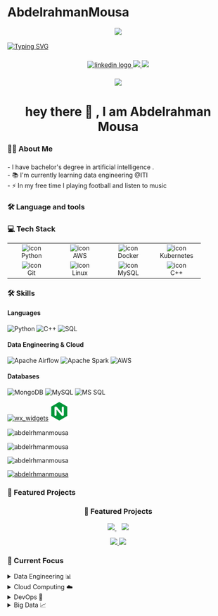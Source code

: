 # AbdelrahmanMousa
<div align="center">
  <img height="150" src="https://media.giphy.com/media/M9gbBd9nbDrOTu1Mqx/giphy.gif"  />
</div>

[![Typing SVG](https://readme-typing-svg.demolab.com?font=Fira+Code&pause=1000&color=2DEBA7&width=435&lines=Data+Engineering+Student+%40ITI;AI+Graduate;Always+learning+new+things)](https://git.io/typing-svg)

###

<div align="center">
  <a href="https://www.linkedin.com/in/abdulrahman-mousa-2283211ba" target="_blank">
    <img src="https://img.shields.io/static/v1?message=LinkedIn&logo=linkedin&label=&color=0077B5&logoColor=white&labelColor=&style=for-the-badge" height="25" alt="linkedin logo"/>
  </a>
  <a href="your-portfolio-website">
    <img src="https://img.shields.io/badge/Portfolio-FF5722?style=for-the-badge&logo=google-chrome&logoColor=white" />
  </a>
  <a href="your-kaggle-profile">
    <img src="https://img.shields.io/badge/Kaggle-20BEFF?style=for-the-badge&logo=kaggle&logoColor=white" />
  </a>
</div>

###

<div align="center">
  <img src="https://visitor-badge.laobi.icu/badge?page_id=abdelrhmanmousa.abdelrhmanmousa&"  />
</div>

###

<h1 align="center">hey there 👋 , I am Abdelrahman Mousa</h1>

###

<h3 align="left">👩‍💻  About Me</h3>

###

<p align="left">- I have bachelor's degree in artificial intelligence .<br>- 📚 I'm currently learning data engineering @ITI<br>- ⚡ In my free time I playing football and listen to music</p>

###

<h3 align="left">🛠 Language and tools</h3>

### 💻 Tech Stack

<table>
  <tr>
    <td align="center" width="96">
        <img src="https://techstack-generator.vercel.app/python-icon.svg" alt="icon" width="65" height="65" />
      <br>Python
    </td>
    <td align="center" width="96">
        <img src="https://techstack-generator.vercel.app/aws-icon.svg" alt="icon" width="65" height="65" />
      <br>AWS
    </td>
    <td align="center" width="96">
        <img src="https://techstack-generator.vercel.app/docker-icon.svg" alt="icon" width="65" height="65" />
      <br>Docker
    </td>
    <td align="center" width="96">
        <img src="https://techstack-generator.vercel.app/kubernetes-icon.svg" alt="icon" width="65" height="65" />
      <br>Kubernetes
    </td>
  </tr>
  <tr>
    <td align="center" width="96">
        <img src="https://cdn.jsdelivr.net/gh/devicons/devicon/icons/git/git-original.svg" alt="icon" width="65" height="65" />
      <br>Git
    </td>
    <td align="center" width="96">
        <img src="https://cdn.jsdelivr.net/gh/devicons/devicon/icons/linux/linux-original.svg" alt="icon" width="65" height="65" />
      <br>Linux
    </td>
    <td align="center" width="96">
        <img src="https://cdn.jsdelivr.net/gh/devicons/devicon/icons/mysql/mysql-original.svg" alt="icon" width="65" height="65" />
      <br>MySQL
    </td>
    <td align="center" width="96">
        <img src="https://cdn.jsdelivr.net/gh/devicons/devicon/icons/cplusplus/cplusplus-original.svg" alt="icon" width="65" height="65" />
      <br>C++
    </td>
  </tr>
</table>

### 🛠️ Skills

#### Languages
![Python](https://img.shields.io/badge/Python-FFD43B?style=for-the-badge&logo=python&logoColor=blue)
![C++](https://img.shields.io/badge/C%2B%2B-00599C?style=for-the-badge&logo=c%2B%2B&logoColor=white)
![SQL](https://img.shields.io/badge/SQL-4479A1?style=for-the-badge&logo=mysql&logoColor=white)

#### Data Engineering & Cloud
![Apache Airflow](https://img.shields.io/badge/Airflow-017CEE?style=for-the-badge&logo=Apache%20Airflow&logoColor=white)
![Apache Spark](https://img.shields.io/badge/Spark-FFFFFF?style=for-the-badge&logo=Apache%20Spark&logoColor=#E35A16)
![AWS](https://img.shields.io/badge/AWS-FF9900?style=for-the-badge&logo=amazonaws&logoColor=white)

#### Databases
![MongoDB](https://img.shields.io/badge/MongoDB-4EA94B?style=for-the-badge&logo=mongodb&logoColor=white)
![MySQL](https://img.shields.io/badge/MySQL-005C84?style=for-the-badge&logo=mysql&logoColor=white)
![MS SQL](https://img.shields.io/badge/Microsoft%20SQL%20Server-CC2927?style=for-the-badge&logo=microsoft%20sql%20server&logoColor=white)


<a target="_blank" href="https://upload.wikimedia.org/wikipedia/commons/b/bb/WxWidgets.svg" style="display: inline-block;"><img src="https://upload.wikimedia.org/wikipedia/commons/b/bb/WxWidgets.svg" alt="wx_widgets" width="42" height="42" /></a>
<a target="_blank" href="https://raw.githubusercontent.com/devicons/devicon/master/icons/nginx/nginx-original.svg" style="display: inline-block;"><img src="https://raw.githubusercontent.com/devicons/devicon/master/icons/nginx/nginx-original.svg" alt="nginx" width="42" height="42" /></a></p>
<p><img align="center" src="https://github-readme-stats.vercel.app/api?username=abdelrhmanmousa&show_icons=true&locale=en" alt="abdelrhmanmousa" /></p>
<p><img align="center" src="https://github-readme-streak-stats.herokuapp.com/?user=abdelrhmanmousa&" alt="abdelrhmanmousa" /></p>
<p><img src="https://github-readme-stats.vercel.app/api/top-langs?username=abdelrhmanmousa&show_icons=true&locale=en&layout=compact" alt="abdelrhmanmousa" /></p>
<p><a href="https://github.com/ryo-ma/github-profile-trophy"><img src="https://github-profile-trophy.vercel.app/?username=abdelrhmanmousa" alt="abdelrhmanmousa" /></a></p>

### 🚀 Featured Projects

<h3 align="center">🌟 Featured Projects</h3>

<div align="center">
  <a href="https://github.com/abdelrhmanmousa/LeetCode">
    <img src="https://github-readme-stats.vercel.app/api/pin/?username=abdelrhmanmousa&repo=LeetCode&theme=dracula&hide_border=true&show_icons=true&bg_color=0D1117" />
  </a>
  &nbsp;&nbsp;
  <a href="https://github.com/abdelrhmanmousa/Arabic-Sign-Language-recognition">
    <img src="https://github-readme-stats.vercel.app/api/pin/?username=abdelrhmanmousa&repo=Arabic-Sign-Language-recognition&theme=dracula&hide_border=true&show_icons=true&bg_color=0D1117" />
  </a>
</div>

<p align="center">
  <a href="https://github.com/abdelrhmanmousa/LeetCode">
    <img src="https://img.shields.io/badge/LeetCode-Solutions-orange?style=for-the-badge&logo=leetcode" />
  </a>
  <a href="https://github.com/abdelrhmanmousa/Arabic-Sign-Language-recognition">
    <img src="https://img.shields.io/badge/AI-Sign_Language_Recognition-blue?style=for-the-badge&logo=opencv" />
  </a>
</p>

### 🎯 Current Focus

<details>
<summary>Data Engineering 📊</summary>
<br>
  
- ![ETL](https://img.shields.io/badge/ETL-Pipelines-blue?style=flat-square)
- ![Data Warehouse](https://img.shields.io/badge/Data-Warehousing-green?style=flat-square)
- ![Modeling](https://img.shields.io/badge/Data-Modeling-orange?style=flat-square)
</details>

<details>
<summary>Cloud Computing ☁️</summary>
<br>
  
- ![AWS](https://img.shields.io/badge/AWS-Services-orange?style=flat-square)
- ![Architecture](https://img.shields.io/badge/Cloud-Architecture-blue?style=flat-square)
- ![IaC](https://img.shields.io/badge/Infrastructure-as_Code-green?style=flat-square)
</details>

<details>
<summary>DevOps 🔄</summary>
<br>
  
- ![Docker](https://img.shields.io/badge/Docker-Containers-blue?style=flat-square)
- ![Kubernetes](https://img.shields.io/badge/Kubernetes-Orchestration-blue?style=flat-square)
- ![CI/CD](https://img.shields.io/badge/CI/CD-Pipelines-green?style=flat-square)
</details>

<details>
<summary>Big Data 📈</summary>
<br>
  
- ![Spark](https://img.shields.io/badge/Apache-Spark-orange?style=flat-square)
- ![Hadoop](https://img.shields.io/badge/Hadoop-Ecosystem-yellow?style=flat-square)
- ![Processing](https://img.shields.io/badge/Data-Processing-blue?style=flat-square)
</details>
